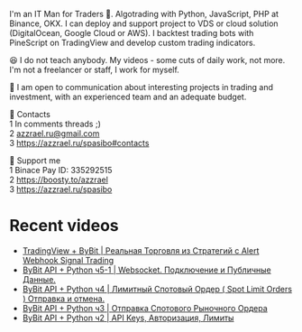 I'm an IT Man for Traders 🤑. Algotrading with Python, JavaScript, PHP at Binance, OKX. 
I can deploy and support project to VDS or cloud solution (DigitalOcean, Google Cloud or AWS). I backtest trading bots with PineScript on TradingView and develop custom trading indicators.

😆 I do not teach anybody. My videos - some cuts of daily work, not more. I'm not a freelancer or staff, I work for myself.

🖖 I am open to communication about interesting projects in trading and investment, with an experienced team and an adequate budget.

👀 Contacts \
1 In comments threads ;) \
2 azzrael.ru@gmail.com \
3 https://azzrael.ru/spasibo#contacts

🤑 Support me \
1 Binace Pay ID: 335292515 \
2 https://boosty.to/azzrael \
3 https://azzrael.ru/spasibo

# Recent videos

<!-- AZZCODEYT:START -->
- [TradingView + ByBit | Реальная Торговля из Стратегий с Alert Webhook Signal Trading](https://www.youtube.com/watch?v=D5Inyt2RalQ)
- [ByBit API + Python ч5-1 | Websocket. Подключение и Публичные Данные.](https://www.youtube.com/watch?v=8SY-G0Hk64Y)
- [ByBit API + Python ч4 | Лимитный Спотовый Ордер &lpar; Spot Limit Orders &rpar; Отправка и отмена.](https://www.youtube.com/watch?v=P8K30dB85rM)
- [ByBit API + Python ч3 | Отправка Спотового Рыночного Ордера](https://www.youtube.com/watch?v=e7Np2ICYBzg)
- [ByBit API + Python ч2 | API Keys, Авторизация, Лимиты](https://www.youtube.com/watch?v=dAev6Zurecc)
<!-- AZZCODEYT:END -->

